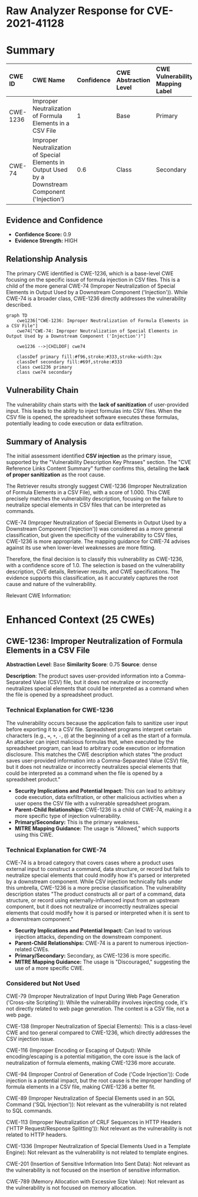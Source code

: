 # Raw Analyzer Response for CVE-2021-41128

# Summary

| CWE ID  | CWE Name                                                                                           | Confidence | CWE Abstraction Level | CWE Vulnerability Mapping Label | CWE-Vulnerability Mapping Notes |
| :-------- | :------------------------------------------------------------------------------------------------- | :---------- | :---------------------- | :-------------------------------- | :------------------------------ |
| CWE-1236  | Improper Neutralization of Formula Elements in a CSV File                                        | 1          | Base                    | Primary                           | Allowed                         |
| CWE-74 | Improper Neutralization of Special Elements in Output Used by a Downstream Component ('Injection') | 0.6         | Class                    | Secondary                         | Discouraged                     |

## Evidence and Confidence

*   **Confidence Score:** 0.9
*   **Evidence Strength:** HIGH

## Relationship Analysis

The primary CWE identified is CWE-1236, which is a base-level CWE focusing on the specific issue of formula injection in CSV files. This is a child of the more general CWE-74 (Improper Neutralization of Special Elements in Output Used by a Downstream Component ('Injection')). While CWE-74 is a broader class, CWE-1236 directly addresses the vulnerability described.

```mermaid
graph TD
    cwe1236["CWE-1236: Improper Neutralization of Formula Elements in a CSV File"]
    cwe74["CWE-74: Improper Neutralization of Special Elements in Output Used by a Downstream Component ('Injection')"]
    
    cwe1236 -->|CHILDOF| cwe74
    
    classDef primary fill:#f96,stroke:#333,stroke-width:2px
    classDef secondary fill:#69f,stroke:#333
    class cwe1236 primary
    class cwe74 secondary
```

## Vulnerability Chain

The vulnerability chain starts with the **lack of sanitization** of user-provided input. This leads to the ability to inject formulas into CSV files. When the CSV file is opened, the spreadsheet software executes these formulas, potentially leading to code execution or data exfiltration.

## Summary of Analysis

The initial assessment identified **CSV injection** as the primary issue, supported by the "Vulnerability Description Key Phrases" section. The "CVE Reference Links Content Summary" further confirms this, detailing the **lack of proper sanitization** as the root cause.

The Retriever results strongly suggest CWE-1236 (Improper Neutralization of Formula Elements in a CSV File), with a score of 1.000. This CWE precisely matches the vulnerability description, focusing on the failure to neutralize special elements in CSV files that can be interpreted as commands.

CWE-74 (Improper Neutralization of Special Elements in Output Used by a Downstream Component ('Injection')) was considered as a more general classification, but given the specificity of the vulnerability to CSV files, CWE-1236 is more appropriate. The mapping guidance for CWE-74 advises against its use when lower-level weaknesses are more fitting.

Therefore, the final decision is to classify this vulnerability as CWE-1236, with a confidence score of 1.0. The selection is based on the vulnerability description, CVE details, Retriever results, and CWE specifications. The evidence supports this classification, as it accurately captures the root cause and nature of the vulnerability.

Relevant CWE Information:

# Enhanced Context (25 CWEs)

## CWE-1236: Improper Neutralization of Formula Elements in a CSV File
**Abstraction Level**: Base
**Similarity Score**: 0.75
**Source**: dense

**Description**:
The product saves user-provided information into a Comma-Separated Value (CSV) file, but it does not neutralize or incorrectly neutralizes special elements that could be interpreted as a command when the file is opened by a spreadsheet product.

### Technical Explanation for CWE-1236
The vulnerability occurs because the application fails to sanitize user input before exporting it to a CSV file. Spreadsheet programs interpret certain characters (e.g., `=`, `+`, `-`, `@`) at the beginning of a cell as the start of a formula. An attacker can inject malicious formulas that, when executed by the spreadsheet program, can lead to arbitrary code execution or information disclosure. This matches the CWE description which states "the product saves user-provided information into a Comma-Separated Value (CSV) file, but it does not neutralize or incorrectly neutralizes special elements that could be interpreted as a command when the file is opened by a spreadsheet product."

*   **Security Implications and Potential Impact:** This can lead to arbitrary code execution, data exfiltration, or other malicious activities when a user opens the CSV file with a vulnerable spreadsheet program.
*   **Parent-Child Relationships:** CWE-1236 is a child of CWE-74, making it a more specific type of injection vulnerability.
*   **Primary/Secondary:** This is the primary weakness.
*   **MITRE Mapping Guidance:** The usage is "Allowed," which supports using this CWE.

### Technical Explanation for CWE-74
CWE-74 is a broad category that covers cases where a product uses external input to construct a command, data structure, or record but fails to neutralize special elements that could modify how it's parsed or interpreted by a downstream component. While CSV injection technically falls under this umbrella, CWE-1236 is a more precise classification. The vulnerability description states "The product constructs all or part of a command, data structure, or record using externally-influenced input from an upstream component, but it does not neutralize or incorrectly neutralizes special elements that could modify how it is parsed or interpreted when it is sent to a downstream component."

*   **Security Implications and Potential Impact:** Can lead to various injection attacks, depending on the downstream component.
*   **Parent-Child Relationships:** CWE-74 is a parent to numerous injection-related CWEs.
*   **Primary/Secondary:** Secondary, as CWE-1236 is more specific.
*   **MITRE Mapping Guidance:** The usage is "Discouraged," suggesting the use of a more specific CWE.

### Considered but Not Used
CWE-79 (Improper Neutralization of Input During Web Page Generation ('Cross-site Scripting')): While the vulnerability involves injecting code, it's not directly related to web page generation. The context is a CSV file, not a web page.

CWE-138 (Improper Neutralization of Special Elements): This is a class-level CWE and too general compared to CWE-1236, which directly addresses the CSV injection issue.

CWE-116 (Improper Encoding or Escaping of Output): While encoding/escaping is a potential mitigation, the core issue is the lack of neutralization of formula elements, making CWE-1236 more accurate.

CWE-94 (Improper Control of Generation of Code ('Code Injection')): Code injection is a potential impact, but the root cause is the improper handling of formula elements in a CSV file, making CWE-1236 a better fit.

CWE-89 (Improper Neutralization of Special Elements used in an SQL Command ('SQL Injection')): Not relevant as the vulnerability is not related to SQL commands.

CWE-113 (Improper Neutralization of CRLF Sequences in HTTP Headers ('HTTP Request/Response Splitting')): Not relevant as the vulnerability is not related to HTTP headers.

CWE-1336 (Improper Neutralization of Special Elements Used in a Template Engine): Not relevant as the vulnerability is not related to template engines.

CWE-201 (Insertion of Sensitive Information Into Sent Data): Not relevant as the vulnerability is not focused on the insertion of sensitive information.

CWE-789 (Memory Allocation with Excessive Size Value): Not relevant as the vulnerability is not focused on memory allocation.